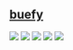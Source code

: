 
## [buefy](./buefy/README.md)
[![](https://raw.githubusercontent.com/linsaz/linsaz/master/profile-summary-card-output/buefy/0-profile-details.svg)](https://github.com/vn7n24fzkq/github-profile-summary-cards)
[![](https://raw.githubusercontent.com/linsaz/linsaz/master/profile-summary-card-output/buefy/1-repos-per-language.svg)](https://github.com/vn7n24fzkq/github-profile-summary-cards) [![](https://raw.githubusercontent.com/linsaz/linsaz/master/profile-summary-card-output/buefy/2-most-commit-language.svg)](https://github.com/vn7n24fzkq/github-profile-summary-cards)
[![](https://raw.githubusercontent.com/linsaz/linsaz/master/profile-summary-card-output/buefy/3-stats.svg)](https://github.com/vn7n24fzkq/github-profile-summary-cards) [![](https://raw.githubusercontent.com/linsaz/linsaz/master/profile-summary-card-output/buefy/4-productive-time.svg)](https://github.com/vn7n24fzkq/github-profile-summary-cards)

